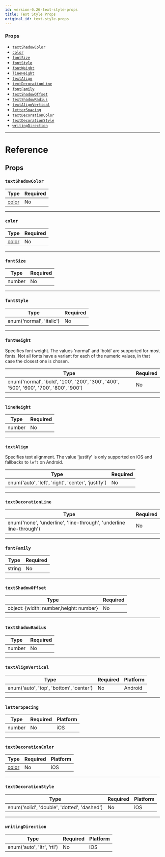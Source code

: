 ```yaml
---
id: version-0.26-text-style-props
title: Text Style Props
original_id: text-style-props
---
```

### Props

- [`textShadowColor`](text-style-props.md#textshadowcolor)
- [`color`](text-style-props.md#color)
- [`fontSize`](text-style-props.md#fontsize)
- [`fontStyle`](text-style-props.md#fontstyle)
- [`fontWeight`](text-style-props.md#fontweight)
- [`lineHeight`](text-style-props.md#lineheight)
- [`textAlign`](text-style-props.md#textalign)
- [`textDecorationLine`](text-style-props.md#textdecorationline)
- [`fontFamily`](text-style-props.md#fontfamily)
- [`textShadowOffset`](text-style-props.md#textshadowoffset)
- [`textShadowRadius`](text-style-props.md#textshadowradius)
- [`textAlignVertical`](text-style-props.md#textalignvertical)
- [`letterSpacing`](text-style-props.md#letterspacing)
- [`textDecorationColor`](text-style-props.md#textdecorationcolor)
- [`textDecorationStyle`](text-style-props.md#textdecorationstyle)
- [`writingDirection`](text-style-props.md#writingdirection)






---

# Reference

## Props

### `textShadowColor`



| Type | Required |
| - | - |
| [color](colors.md) | No |




---

### `color`



| Type | Required |
| - | - |
| [color](colors.md) | No |




---

### `fontSize`



| Type | Required |
| - | - |
| number | No |




---

### `fontStyle`



| Type | Required |
| - | - |
| enum('normal', 'italic') | No |




---

### `fontWeight`

Specifies font weight. The values 'normal' and 'bold' are supported for
most fonts. Not all fonts have a variant for each of the numeric values,
in that case the closest one is chosen.

| Type | Required |
| - | - |
| enum('normal', 'bold', '100', '200', '300', '400', '500', '600', '700', '800', '900') | No |




---

### `lineHeight`



| Type | Required |
| - | - |
| number | No |




---

### `textAlign`

Specifies text alignment. The value 'justify' is only supported on iOS and
fallbacks to `left` on Android.

| Type | Required |
| - | - |
| enum('auto', 'left', 'right', 'center', 'justify') | No |




---

### `textDecorationLine`



| Type | Required |
| - | - |
| enum('none', 'underline', 'line-through', 'underline line-through') | No |




---

### `fontFamily`



| Type | Required |
| - | - |
| string | No |




---

### `textShadowOffset`



| Type | Required |
| - | - |
| object: {width: number,height: number} | No |




---

### `textShadowRadius`



| Type | Required |
| - | - |
| number | No |




---

### `textAlignVertical`



| Type | Required | Platform |
| - | - | - |
| enum('auto', 'top', 'bottom', 'center') | No | Android  |




---

### `letterSpacing`



| Type | Required | Platform |
| - | - | - |
| number | No | iOS  |




---

### `textDecorationColor`



| Type | Required | Platform |
| - | - | - |
| [color](colors.md) | No | iOS  |




---

### `textDecorationStyle`



| Type | Required | Platform |
| - | - | - |
| enum('solid', 'double', 'dotted', 'dashed') | No | iOS  |




---

### `writingDirection`



| Type | Required | Platform |
| - | - | - |
| enum('auto', 'ltr', 'rtl') | No | iOS  |






